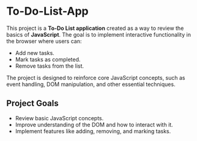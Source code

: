 # To-Do-List-App

This project is a **To-Do List application** created as a way to review the basics of **JavaScript**. The goal is to implement interactive functionality in the browser where users can:

- Add new tasks.
- Mark tasks as completed.
- Remove tasks from the list.

The project is designed to reinforce core JavaScript concepts, such as event handling, DOM manipulation, and other essential techniques.

## Project Goals

- Review basic JavaScript concepts.
- Improve understanding of the DOM and how to interact with it.
- Implement features like adding, removing, and marking tasks.
